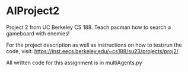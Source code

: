 # AIProject2
Project 2 from UC Berkeley CS 188. Teach pacman how to search a gameboard with enemies!

For the project description as well as instructions on how to test/run the code, visit: https://inst.eecs.berkeley.edu/~cs188/su23/projects/proj2/

All written code for this assignment is in multiAgents.py
